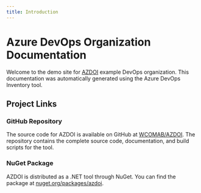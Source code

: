 ```yaml
---
title: Introduction
---
```


# Azure DevOps Organization Documentation

Welcome to the demo site for [AZDOI](AZDOI) example DevOps organization. This documentation was automatically generated using the Azure DevOps Inventory tool.

## Project Links

### GitHub Repository

The source code for AZDOI is available on GitHub at [WCOMAB/AZDOI](https://github.com/WCOMAB/AZDOI). The repository contains the complete source code, documentation, and build scripts for the tool.
 
### NuGet Package

AZDOI is distributed as a .NET tool through NuGet. You can find the package at [nuget.org/packages/azdoi](https://www.nuget.org/packages/azdoi). 
